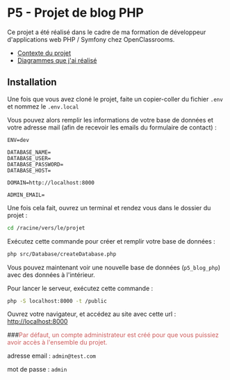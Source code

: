 # P5 - Projet de blog PHP

Ce projet a été réalisé dans le cadre de ma formation de développeur 
d'applications web PHP / Symfony chez OpenClassrooms.

* [Contexte du projet](docs/context.md)
* [Diagrammes que j'ai réalisé](docs/context.md)

## Installation

Une fois que vous avez cloné le projet, faite un copier-coller du fichier ``.env`` et nommez le ``.env.local``

Vous pouvez alors remplir les informations de votre base de données et votre adresse mail (afin de recevoir les emails du formulaire de contact) :
```text
ENV=dev

DATABASE_NAME=
DATABASE_USER=
DATABASE_PASSWORD=
DATABASE_HOST=

DOMAIN=http://localhost:8000

ADMIN_EMAIL=
```

Une fois cela fait, ouvrez un terminal et rendez vous dans le dossier du projet :
```bash
cd /racine/vers/le/projet
```

Exécutez cette commande pour créer et remplir votre base de données :
```bash
php src/Database/createDatabase.php
```
Vous pouvez maintenant voir une nouvelle base de données (``p5_blog_php``) avec des données à l'intérieur.

Pour lancer le serveur, exécutez cette commande :
```bash
php -S localhost:8000 -t /public
```
Ouvrez votre navigateur, et accédez au site avec cette url : [http://localhost:8000](http://localhost:8000)

###<span style="color: indianred">Par défaut, un compte administrateur est créé pour que vous puissiez avoir accès à l'ensemble du projet.</span>

adresse email : ``admin@test.com``

mot de passe : ``admin``